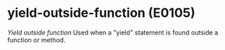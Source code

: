 # yield-outside-function (E0105)

*Yield outside function* Used when a "yield" statement is found outside
a function or method.

